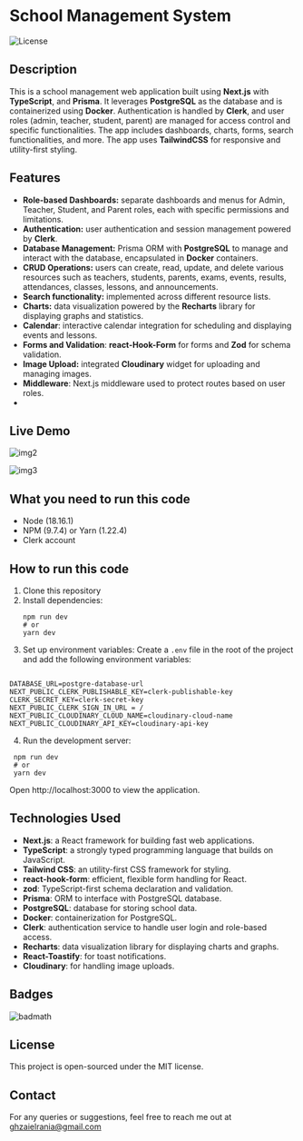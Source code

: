 
# School Management System

![License](https://img.shields.io/badge/license-MIT-green)

## Description
This is a school management web application built using **Next.js** with **TypeScript**, and **Prisma**.
It leverages **PostgreSQL** as the database and is containerized using **Docker**. Authentication is handled by **Clerk**, and user roles (admin, teacher, student, parent) are managed for access control and specific functionalities.
The app includes dashboards, charts, forms, search functionalities, and more. The app uses **TailwindCSS** for responsive and utility-first styling.

## Features

- **Role-based Dashboards:** separate dashboards and menus for Admin, Teacher, Student, and Parent roles, each with specific permissions and limitations.
- **Authentication:** user authentication and session management powered by **Clerk**.
- **Database Management:** Prisma ORM with **PostgreSQL** to manage and interact with the database, encapsulated in **Docker** containers.
- **CRUD Operations:** users can create, read, update, and delete various resources such as teachers, students, parents, exams, events, results, attendances, classes, lessons, and announcements.
- **Search functionality:** implemented across different resource lists.
- **Charts:** data visualization powered by the **Recharts** library for displaying graphs and statistics.
- **Calendar**: interactive calendar integration for scheduling and displaying events and lessons.
- **Forms and Validation**: **react-Hook-Form** for forms and **Zod** for schema validation.
- **Image Upload:** integrated **Cloudinary** widget for uploading and managing images.
- **Middleware**: Next.js middleware used to protect routes based on user roles.
- 

## Live Demo
![img2](https://github.com/user-attachments/assets/3c3a43e2-6ad8-4289-b1ff-482eaa9ba523) 


![img3](https://github.com/user-attachments/assets/d88c4757-d441-414d-a386-cfaf0ce9b756)




## What you need to run this code
<ul>
  <li>Node (18.16.1)</li>
  <li>NPM (9.7.4) or Yarn (1.22.4)</li>
  <li>Clerk account</li>
</ul>

## How to run this code

1. Clone this repository
2. Install dependencies:
   ```
   npm run dev
   # or
   yarn dev
   ```
3. Set up environment variables:
   Create a `.env` file in the root of the project and add the following environment variables:
```

DATABASE_URL=postgre-database-url
NEXT_PUBLIC_CLERK_PUBLISHABLE_KEY=clerk-publishable-key
CLERK_SECRET_KEY=clerk-secret-key
NEXT_PUBLIC_CLERK_SIGN_IN_URL = /
NEXT_PUBLIC_CLOUDINARY_CLOUD_NAME=cloudinary-cloud-name
NEXT_PUBLIC_CLOUDINARY_API_KEY=cloudinary-api-key

```
4. Run the development server:
  ```
   npm run dev
   # or
   yarn dev
   ```
Open http://localhost:3000 to view the application.

## Technologies Used
- **Next.js**: a React framework for building fast web applications.
- **TypeScript**: a strongly typed programming language that builds on JavaScript.
- **Tailwind CSS**: an utility-first CSS framework for styling.
- **react-hook-form**: efficient, flexible form handling for React.
- **zod**: TypeScript-first schema declaration and validation.
- **Prisma**: ORM to interface with PostgreSQL database.
- **PostgreSQL**: database for storing school data.
- **Docker**: containerization for PostgreSQL.
- **Clerk**: authentication service to handle user login and role-based access.
- **Recharts**: data visualization library for displaying charts and graphs.
- **React-Toastify**: for toast notifications.
- **Cloudinary**: for handling image uploads.
  
## Badges
![badmath](https://img.shields.io/github/languages/top/lernantino/badmath)

## License
This project is open-sourced under the MIT license.
## Contact
For any queries or suggestions, feel free to reach me out at ghzaielrania@gmail.com

